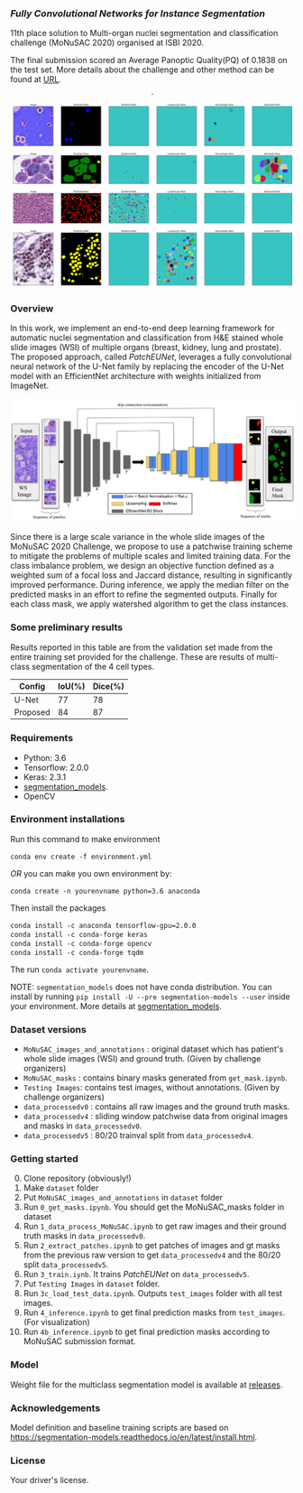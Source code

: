 ### *Fully Convolutional Networks for Instance Segmentation*

11th place solution to Multi-organ nuclei segmentation and classification challenge (MoNuSAC 2020) organised at ISBI 2020. 

The final submission scored an Average Panoptic Quality(PQ) of 0.1838 on the test set. More details about the challenge and other method can be found at [URL](https://monusac-2020.grand-challenge.org/Results/).

<p align="center">`
<a href="#"><img src="media/result1.png"></a>
<a href="#"><img src="media/result2.png"></a>
<a href="#"><img src="media/result3.png"></a>
<a href="#"><img src="media/result4.png"></a>
</p>

### Overview

In this work, we implement an end-to-end deep learning framework for automatic nuclei segmentation and classification from H&E stained whole slide images (WSI) of multiple organs (breast, kidney, lung and prostate). The proposed approach, called *PatchEUNet*, leverages a fully convolutional neural network of the U-Net family by replacing the encoder of the U-Net model with an EfficientNet architecture with weights initialized from ImageNet.

<p align="center">
<a href="#"><img src="media/network.png"></a>
</p>

Since there is a large scale variance in the whole slide images of the MoNuSAC 2020 Challenge, we propose to use a patchwise training scheme to mitigate the problems of multiple scales and limited training data. For the class imbalance problem, we design an objective function defined as a weighted sum of a focal loss and Jaccard distance, resulting in significantly improved performance. During inference, we apply the median filter on the predicted masks in an effort to refine the segmented outputs. Finally for each class mask, we apply watershed algorithm to get the class instances.

### Some preliminary results

Results reported in this table are from the validation set made from the entire training set provided for the challenge. These are results of multi-class segmentation of the 4 cell types. 

| Config  | IoU(%) | Dice(%) |
| ------  | ------ | ------  |
| U-Net  | 77  | 78 |
| Proposed | 84 | 87|

### Requirements
* Python: 3.6
* Tensorflow: 2.0.0
* Keras: 2.3.1
* [segmentation_models](https://segmentation-models.readthedocs.io/en/latest/install.html).
* OpenCV

### Environment installations

Run this command to make environment

```
conda env create -f environment.yml
```

*OR* you can make you own environment by:

```
conda create -n yourenvname python=3.6 anaconda
```

Then install the packages

```
conda install -c anaconda tensorflow-gpu=2.0.0
conda install -c conda-forge keras
conda install -c conda-forge opencv
conda install -c conda-forge tqdm
```

The run `conda activate yourenvname`.

NOTE: `segmentation_models` does not have conda distribution. You can install by running `pip install -U --pre segmentation-models --user` inside your environment. More details at [segmentation_models](https://segmentation-models.readthedocs.io/en/latest/install.html).

### Dataset versions

* `MoNuSAC_images_and_annotations` : original dataset which has patient's whole slide images (WSI) and ground truth. (Given by challenge organizers)
* `MoNuSAC_masks` : contains binary masks generated from `get_mask.ipynb`.
* `Testing Images`: contains test images, without annotations. (Given by challenge organizers)
* `data_processedv0` : contains all raw images and the ground truth masks.
* `data_processedv4` : sliding window patchwise data from original images and masks in `data_processedv0`.
* `data_processedv5` : 80/20 trainval split from `data_processedv4`.

### Getting started

0. Clone repository (obviously!)
1. Make `dataset` folder
2. Put `MoNuSAC_images_and_annotations` in `dataset` folder
3. Run `0_get_masks.ipynb`. You should get the MoNuSAC_masks folder in dataset
4. Run `1_data_process_MoNuSAC.ipynb` to get raw images and their ground truth masks in `data_processedv0`. 
5. Run `2_extract_patches.ipynb` to get patches of images and gt masks from the previous raw version to get `data_processedv4` and the 80/20 split `data_processedv5`.
6. Run `3_train.iynb`. It trains *PatchEUNet* on `data_processedv5`.
7. Put `Testing Images` in `dataset` folder.
8. Run `3c_load_test_data.ipynb`. Outputs `test_images` folder with all test images.
8. Run `4_inference.ipynb` to get final prediction masks from `test_images`. (For visualization)
9. Run `4b_inference.ipynb` to get final prediction masks according to MoNuSAC submission format.


### Model

Weight file for the multiclass segmentation model is available at [releases](https://github.com/hasibzunair/MoNuSAC-ISBI-2020/releases/tag/v0.0.1). 

### Acknowledgements 

Model definition and baseline training scripts are based on https://segmentation-models.readthedocs.io/en/latest/install.html.

### License
Your driver's license.
